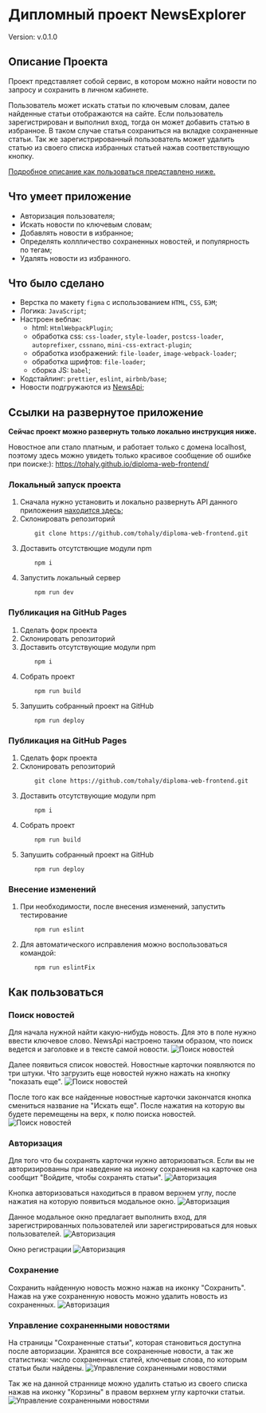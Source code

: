 # Дипломный проект NewsExplorer

Version: v.0.1.0

## Описание Проекта

Проект представляет собой сервис, в котором можно найти новости по запросу и сохранить в личном кабинете.

Пользователь может искать статьи по ключевым словам, далее найденные статьи отображаются на сайте. Если пользователь зарегистрирован и выполнил вход, тогда он может добавить статью в избранное. В таком случае статья сохраниться на вкладке сохраненные статьи.
Так же зарегистрированный пользователь может удалить статью из своего списка избранных статьей нажав соответствующую кнопку.

[Подробное описание как пользоваться представлено ниже.](#Howtouse)

## Что умеет приложение
- Авторизация пользователя;
- Искать новости по ключевым словам;
- Добавлять новости в избранное;
- Определять коллличество сохраненных новостей, и популярность по тегам;
- Удалять новости из избранного.

## Что было сделано

- Верстка по макету `figma` с использованием `HTML`, `CSS`, `БЭМ`;
- Логика: `JavaScript`;
- Настроен вебпак:
    - html: `HtmlWebpackPlugin`;
    - обработка css: `css-loader`, `style-loader`, `postcss-loader`, `autoprefixer`, `cssnano`, `mini-css-extract-plugin`;
    - обработка изображений: `file-loader`, `image-webpack-loader`;
    - обработка шрифтов: `file-loader`;
    - сборка JS: `babel`;
- Кодстайлинг: `prettier`, `eslint`, `airbnb/base`;
- Новости подгружаются из [NewsApi](https://newsapi.org/);

## Ссылки на развернутое приложение
**Сейчас проект можно развернуть только локально инструкция ниже.**

Новостное апи стало платным, и работает только с домена localhost, поэтому здесь можно увидеть только красивое сообщение об ошибке при поиске:): 
https://tohaly.github.io/diploma-web-frontend/

### Локальный запуск проекта
1. Сначала нужно установить и локально развернуть API данного приложения [находится здесь](https://github.com/tohaly/diploma-web-backend);
2. Склонировать репозиторий
    ```
        git clone https://github.com/tohaly/diploma-web-frontend.git
    ```
2. Доставить отсутствющие модули npm
    ```
        npm i
    ```
3. Запустить локальный сервер
    ```
        npm run dev
    ```

### Публикация на GitHub Pages

1. Сделать форк проекта
2. Склонировать репозиторий
3. Доставить отсутствующие модули npm
   ```
       npm i
   ```
4. Собрать проект
   ```
       npm run build
   ```
5. Запушить собранный проект на GitHub
   ```
       npm run deploy
   ```
   
### Публикация на GitHub Pages
1. Сделать форк проекта
2. Склонировать репозиторий
    ```
        git clone https://github.com/tohaly/diploma-web-frontend.git
    ```
3. Доставить отсутствующие модули npm
    ```
        npm i
    ```
4. Собрать проект
    ```
        npm run build
    ```
5. Запушить собранный проект на GitHub
    ```
        npm run deploy
    ```

### Внесение изменений
1. При необходимости, после внесения изменений, запустить тестирование
    ```
        npm run eslint
    ```
2. Для автоматического исправления можно воспользоваться командой:
    ```
        npm run eslintFix
    ```






## <a name="Howtouse"></a> Как пользоваться

### Поиск новостей

Для начала нужной найти какую-нибудь новость. Для это в поле нужно ввести ключевое слово. NewsApi настроено таким образом, что поиск ведется и заголовке и в тексте самой новости.
![Поиск новостей](./screenshots/1.jpg)

Далее появиться список новостей. Новостные карточки появляются по три штуки. Что загрузить еще новостей нужно нажать на кнопку "показать еще".
![Поиск новостей](./screenshots/2.jpg)

После того как все найденные новостные карточки закончатся кнопка смениться название на "Искать еще". После нажатия на которую вы будете перемещены на верх, к полю поиска новостей.
![Поиск новостей](./screenshots/3.jpg)

### Авторизация

Для того что бы сохранять карточки нужно авторизоваться. Если вы не авторизированны при наведение на иконку сохранения на карточке она сообщит "Войдите, чтобы сохранять статьи".
![Авторизация](./screenshots/4.jpg)

Кнопка авторизоваться находиться в правом верхнем углу, после нажатия на которую появиться модальное окно.
![Авторизация](./screenshots/5.jpg)

Данное модальное окно предлагает выполнить вход, для зарегистрированных пользователей или зарегистрироваться для новых пользователей.
![Авторизация](./screenshots/6.jpg)

Окно регистрации
![Авторизация](./screenshots/7.jpg)

### Сохранение

Сохранить найденную новость можно нажав на иконку "Сохранить". Нажав на уже сохраненную новость можно удалить новость из сохраненных.
![Авторизация](./screenshots/8.jpg)

### Управление сохраненными новостями

На страницы "Сохраненные статьи", которая становиться доступна после авторизации. Хранятся все сохраненные новости, а так же статистика: число сохраненных статей, ключевые слова, по которым статьи были найдены.
![Управление сохраненными новостями](./screenshots/9.jpg)

Так же на данной страннице можно удалить статью из своего списка нажав на иконку "Корзины" в правом верхнем углу карточки статьи.
![Управление сохраненными новостями](./screenshots/10.jpg)

